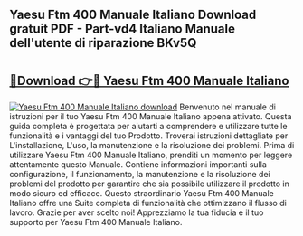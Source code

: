 ## Yaesu Ftm 400 Manuale Italiano Download gratuit PDF - Part-vd4 Italiano Manuale dell'utente di riparazione BKv5Q

# <h2><a href="http://df9bmsw.blite.top/?on=Yaesu+Ftm+400+Manuale+Italiano">🔗Download 👉🔴 Yaesu Ftm 400 Manuale Italiano</a></h2>

[![Yaesu Ftm 400 Manuale Italiano download](https://i.imgur.com/lujVjoI.png)](http://df9bmsw.blite.top/?on=Yaesu+Ftm+400+Manuale+Italiano)
Benvenuto nel manuale di istruzioni per il tuo Yaesu Ftm 400 Manuale Italiano appena attivato. Questa guida completa è progettata per aiutarti a comprendere e utilizzare tutte le funzionalità e i vantaggi del tuo Prodotto. Troverai istruzioni dettagliate per L'installazione, L'uso, la manutenzione e la risoluzione dei problemi. Prima di utilizzare Yaesu Ftm 400 Manuale Italiano, prenditi un momento per leggere attentamente questo Manuale. Contiene informazioni importanti sulla configurazione, il funzionamento, la manutenzione e la risoluzione dei problemi del prodotto per garantire che sia possibile utilizzare il prodotto in modo sicuro ed efficace. Questo straordinario Yaesu Ftm 400 Manuale Italiano offre una Suite completa di funzionalità che ottimizzano il flusso di lavoro. Grazie per aver scelto noi! Apprezziamo la tua fiducia e il tuo supporto per Yaesu Ftm 400 Manuale Italiano.
